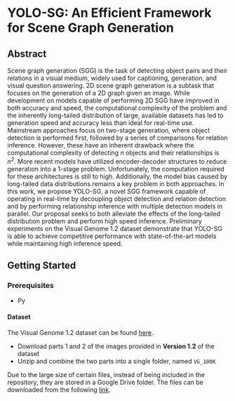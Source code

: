 # YOLO-SG: An Efficient Framework for Scene Graph Generation

## Abstract
Scene graph generation (SGG) is the task of detecting object pairs and their relations in a visual medium, widely used for captioning, generation, and visual question answering. 2D scene graph generation is a subtask that focuses on the generation of a 2D graph given an image.
While development on models capable of performing 2D SGG have improved in both accuracy and speed, the computational complexity of the problem and the inherently long-tailed distribution of large, available datasets has led to generation speed and accuracy less than ideal for real-time use. Mainstream approaches focus on two-stage generation, where object detection is performed first, followed by a series of comparisons for relation inference.
However, these have an inherent drawback where the computational complexity of detecting $n$ objects and their relationships is $n^2$. More recent models have utilized encoder-decoder structures to reduce generation into a 1-stage problem.
Unfortunately, the computation required for these architectures is still to high. Additionally, the model bias caused by long-tailed data distributions remains a key problem in both approaches.
In this work, we propose YOLO-SG, a novel SGG framework capable of operating in real-time by decoupling object detection and relation detection and by performing relationship inference with multiple detection models in parallel. Our proposal seeks to both alleviate the effects of the long-tailed distribution problem and perform high speed inference.
Preliminary experiments on the Visual Genome 1.2 dataset demonstrate that YOLO-SG is able to achieve competitive performance with state-of-the-art models while maintaining high inference speed.

## Getting Started
### Prerequisites
- Py
#### Dataset
The Visual Genome 1.2 dataset can be found [here](https://homes.cs.washington.edu/~ranjay/visualgenome/api.html).
- Download parts 1 and 2 of the images provided in **Version 1.2** of the dataset
- Unzip and combine the two parts into a single folder, named `VG_100K`
 

Due to the large size of certain files, instead of being included in the repository, they are stored in a Google Drive folder. The files can be downloaded from the following [link](https://drive.google.com/drive/folders/1CcEHKfdlTWDlrXxJtMrGxfra2AdZZ6oi?usp=sharing).

